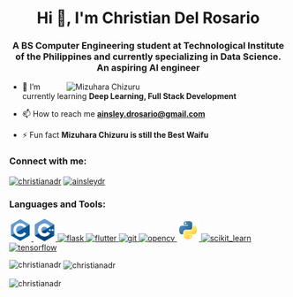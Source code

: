 <h1 align="center">Hi 👋, I'm Christian Del Rosario</h1>
<h3 align="center">A BS Computer Engineering student at Technological Institute of the Philippines and currently specializing in Data Science. An aspiring AI engineer</h3>

<img align="right" alt="Mizuhara Chizuru" width="400" src="https://media.tenor.com/OJ7dWLRs3JAAAAAC/mizuhara-chizuru.gif"/>

- 🌱 I’m currently learning **Deep Learning, Full Stack Development**

- 📫 How to reach me **ainsley.drosario@gmail.com**

- ⚡ Fun fact **Mizuhara Chizuru is still the Best Waifu**

<h3 align="left">Connect with me:</h3>
<p align="left">
<a href="https://linkedin.com/in/christianadr" target="blank"><img align="center" src="https://raw.githubusercontent.com/rahuldkjain/github-profile-readme-generator/master/src/images/icons/Social/linked-in-alt.svg" alt="christianadr" height="30" width="40" /></a>
<a href="https://fb.com/ainsleydr" target="blank"><img align="center" src="https://raw.githubusercontent.com/rahuldkjain/github-profile-readme-generator/master/src/images/icons/Social/facebook.svg" alt="ainsleydr" height="30" width="40" /></a>
</p>

<h3 align="left">Languages and Tools:</h3>
<p align="left"> <a href="https://www.cprogramming.com/" target="_blank" rel="noreferrer"> <img src="https://raw.githubusercontent.com/devicons/devicon/master/icons/c/c-original.svg" alt="c" width="40" height="40"/> </a> <a href="https://www.w3schools.com/cpp/" target="_blank" rel="noreferrer"> <img src="https://raw.githubusercontent.com/devicons/devicon/master/icons/cplusplus/cplusplus-original.svg" alt="cplusplus" width="40" height="40"/> </a> <a href="https://flask.palletsprojects.com/" target="_blank" rel="noreferrer"> <img src="https://www.vectorlogo.zone/logos/pocoo_flask/pocoo_flask-icon.svg" alt="flask" width="40" height="40"/> </a> <a href="https://flutter.dev" target="_blank" rel="noreferrer"> <img src="https://www.vectorlogo.zone/logos/flutterio/flutterio-icon.svg" alt="flutter" width="40" height="40"/> </a> <a href="https://git-scm.com/" target="_blank" rel="noreferrer"> <img src="https://www.vectorlogo.zone/logos/git-scm/git-scm-icon.svg" alt="git" width="40" height="40"/> </a> <a href="https://opencv.org/" target="_blank" rel="noreferrer"> <img src="https://www.vectorlogo.zone/logos/opencv/opencv-icon.svg" alt="opencv" width="40" height="40"/> </a> <a href="https://www.python.org" target="_blank" rel="noreferrer"> <img src="https://raw.githubusercontent.com/devicons/devicon/master/icons/python/python-original.svg" alt="python" width="40" height="40"/> </a> <a href="https://scikit-learn.org/" target="_blank" rel="noreferrer"> <img src="https://upload.wikimedia.org/wikipedia/commons/0/05/Scikit_learn_logo_small.svg" alt="scikit_learn" width="40" height="40"/> </a> <a href="https://www.tensorflow.org" target="_blank" rel="noreferrer"> <img src="https://www.vectorlogo.zone/logos/tensorflow/tensorflow-icon.svg" alt="tensorflow" width="40" height="40"/> </a> </p>

<p><img align="left" src="https://github-readme-stats.vercel.app/api/top-langs?username=christianadr&show_icons=true&locale=en&layout=compact" alt="christianadr" /></p>

<p>&nbsp;<img align="center" src="https://github-readme-stats.vercel.app/api?username=christianadr&show_icons=true&locale=en" alt="christianadr" /></p>

<p><img align="center" src="https://github-readme-streak-stats.herokuapp.com/?user=christianadr&" alt="christianadr" /></p>
